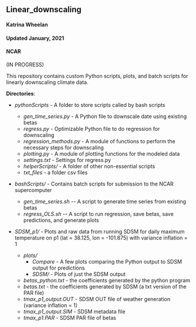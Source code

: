 ## Linear_downscaling

#### Katrina Wheelan
#### Updated January, 2021
#### NCAR

(IN PROGRESS)

This repository contains custom Python scripts, plots, and batch scripts for linearly downscaling climate data.

**Directories**:
  
 * *pythonScripts* - A folder to store scripts called by bash scripts
    * *gen_time_series.py* - A Python file to downscale date using existing betas
    * *regress.py* - Optimizable Python file to do regression for downscaling
    * *regression_methods.py* - A module of functions to perform the necessary steps for downscaling
    * *plotting.py* - A module of plotting functions for the modeled data
    * *settings.txt* - Settings for regress.py
    * *helperScripts/* - A folder of other non-essential scripts
    * *txt_files* - a folder csv files

 * *bashScripts/* - Contains batch scripts for submission to the NCAR supercomputer
    * *gen_time_series.sh* -- A script to generate time series from existing betas
    * *regress_OLS.sh* -- A script to run regression, save betas, save predictions, and generate plots

 * *SDSM_p1/* - Plots and raw data from running SDSM for daily maximum temperature on p1 (lat = 38.125, lon = -101.875) with variance inflation = 1
    * *plots/*
      * *Compare* - A few plots comparing the Python output to SDSM output for predictions  
      * *SDSM/* - Plots of just the SDSM output
    * *betas_python.txt* - the coefficients generated by the python program
    * *betas.txt* - the coefficients generated by SDSM (a txt version of the PAR file)
    * *tmax_p1_output.OUT* - SDSM OUT file of weather generation (variance inflation = 1)
    * *tmax_p1_output.SIM* - SDSM metadata file
    * *tmax_p1.PAR* - SDSM PAR file of betas
